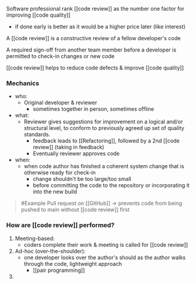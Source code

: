 Software professional rank [[code review]] as the number one factor for improving [[code quality]]
- if done early is better as it would be a higher price later (like interest)

A [[code review]] is a constructive review of a fellow developer's code

A required sign-off from another team member before a developer is permitted to check-in changes or new code

[[code review]] helps to reduce code defects & improve [[code quality]]

### Mechanics
- who:
	- Original developer & reviewer
		- sometimes together in person, sometimes offline
- what:
	- Reviewer gives suggestions for improvement on a logical and/or structural level, to conform to previously agreed up set of quality standards.
		- feedback leads to [[Refactoring]], followed by a 2nd [[code review]] (taking in feedback)
		- Eventually reviewer approves code
- when:
	- when code author has finished a coherent system change that is otherwise ready for check-in
		- change shouldn't be too large/too small
		- before committing the code to the repository or incorporating it into the new build

>	#Example 
>	Pull request on [[GitHub]] $\rightarrow$ prevents code from being pushed to main without [[code review]] first

### How are [[code review]] performed?
1. Meeting-based:
	- coders complete their work & meeting is called for [[code review]]
2. Ad-hoc (over-the-shoulder):
	- one developer looks over the author's should as the author walks through the code, lightweight approach
		- [[pair programming]]
3.